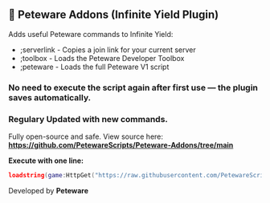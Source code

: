 ## 🧩 Peteware Addons (Infinite Yield Plugin)

Adds useful Peteware commands to Infinite Yield:

- ;serverlink   - Copies a join link for your current server
- ;toolbox      - Loads the Peteware Developer Toolbox
- ;peteware     - Loads the full Peteware V1 script

### No need to execute the script again after first use — the plugin saves automatically.
### Regulary Updated with new commands.
Fully open-source and safe. View source here: **<https://github.com/PetewareScripts/Peteware-Addons/tree/main>**


**Execute with one line:**
```lua
loadstring(game:HttpGet("https://raw.githubusercontent.com/PetewareScripts/Peteware-Addons/refs/heads/main/IY_FE.lua"))()
```

Developed by **Peteware**
